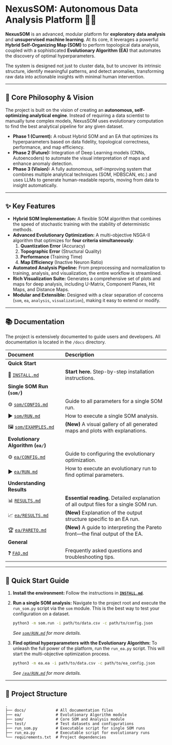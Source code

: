 # NexusSOM: Autonomous Data Analysis Platform 🚀🧠

**NexusSOM** is an advanced, modular platform for **exploratory data analysis** and **unsupervised machine learning**. At its core, it leverages a powerful **Hybrid Self-Organizing Map (SOM)** to perform topological data analysis, coupled with a sophisticated **Evolutionary Algorithm (EA)** that automates the discovery of optimal hyperparameters.

The system is designed not just to cluster data, but to uncover its intrinsic structure, identify meaningful patterns, and detect anomalies, transforming raw data into actionable insights with minimal human intervention.

---

## 🎯 Core Philosophy & Vision

The project is built on the vision of creating an **autonomous, self-optimizing analytical engine**. Instead of requiring a data scientist to manually tune complex models, NexusSOM uses evolutionary computation to find the best analytical pipeline for any given dataset.

-   **Phase 1 (Current):** A robust Hybrid SOM and an EA that optimizes its hyperparameters based on data fidelity, topological correctness, performance, and map efficiency.
-   **Phase 2 (Future):** Integration of Deep Learning models (CNNs, Autoencoders) to automate the visual interpretation of maps and enhance anomaly detection.
-   **Phase 3 (Vision):** A fully autonomous, self-improving system that combines multiple analytical techniques (SOM, HDBSCAN, etc.) and uses LLMs to generate human-readable reports, moving from data to insight automatically.

---

## ✨ Key Features

-   **Hybrid SOM Implementation:** A flexible SOM algorithm that combines the speed of stochastic training with the stability of deterministic methods.
-   **Advanced Evolutionary Optimization:** A multi-objective NSGA-II algorithm that optimizes for **four criteria simultaneously**:
    1.  **Quantization Error** (Accuracy)
    2.  **Topographic Error** (Structural Quality)
    3.  **Performance** (Training Time)
    4.  **Map Efficiency** (Inactive Neuron Ratio)
-   **Automated Analysis Pipeline:** From preprocessing and normalization to training, analysis, and visualization, the entire workflow is streamlined.
-   **Rich Visualization Suite:** Generates a comprehensive set of plots and maps for deep analysis, including U-Matrix, Component Planes, Hit Maps, and Distance Maps.
-   **Modular and Extensible:** Designed with a clear separation of concerns (`som`, `ea`, `analysis`, `visualization`), making it easy to extend or modify.

---

## 📚 Documentation

The project is extensively documented to guide users and developers. All documentation is located in the `/docs` directory.

| Document | Description |
| :--- | :--- |
| **Quick Start** | |
| 📄 [`INSTALL.md`](./docs/INSTALL.md) | **Start here.** Step-by-step installation instructions. |
| **Single SOM Run (`som/`)** | |
| ⚙️ [`som/CONFIG.md`](./docs/som/CONFIG.md) | Guide to all parameters for a single SOM run. |
| ▶️ [`som/RUN.md`](./docs/som/RUN.md) | How to execute a single SOM analysis. |
| 🖼️ [`som/EXAMPLES.md`](./docs/som/EXAMPLES.md) | **(New)** A visual gallery of all generated maps and plots with explanations. |
| **Evolutionary Algorithm (`ea/`)** | |
| ⚙️ [`ea/CONFIG.md`](./docs/ea/CONFIG.md) | Guide to configuring the evolutionary optimization. |
| ▶️ [`ea/RUN.md`](./docs/ea/RUN.md) | How to execute an evolutionary run to find optimal parameters. |
| **Understanding Results** | |
| 📊 [`RESULTS.md`](./docs/RESULTS.md) | **Essential reading.** Detailed explanation of all output files for a single SOM run. |
| 📈 [`ea/RESULTS.md`](./docs/ea/RESULTS.md) | **(New)** Explanation of the output structure specific to an EA run. |
| 🏆 [`ea/PARETO.md`](./docs/ea/PARETO.md) | **(New)** A guide to interpreting the Pareto front—the final output of the EA. |
| **General** | |
| ❓ [`FAQ.md`](./docs/FAQ.md) | Frequently asked questions and troubleshooting tips. |
---

## 🚀 Quick Start Guide

1.  **Install the environment:**
    Follow the instructions in **[`INSTALL.md`](./docs/INSTALL.md)**.

2.  **Run a single SOM analysis:**
    Navigate to the project root and execute the `run_som.py` script via the `som` module. This is the best way to test your configuration on a dataset.

    ```bash
    python3 -m som.run -i path/to/data.csv -c path/to/config.json
    ```
    *See [`som/RUN.md`](./docs/som/RUN.md) for more details.*

3.  **Find optimal hyperparameters with the Evolutionary Algorithm:**
    To unleash the full power of the platform, run the `run_ea.py` script. This will start the multi-objective optimization process.

    ```bash
    python3 -m ea.ea -i path/to/data.csv -c path/to/ea_config.json
    ```
    *See [`/ea/RUN.md`](./docs/ea/RUN.md) for more details.*

---

## 📁 Project Structure

```
.
├── docs/             # All documentation files
├── ea/               # Evolutionary Algorithm module
├── som/              # Core SOM and Analysis module
├── test/             # Test datasets and configurations
├── run_som.py        # Executable script for single SOM runs
├── run_ea.py         # Executable script for evolutionary runs
└── requirements.txt  # Project dependencies
```
